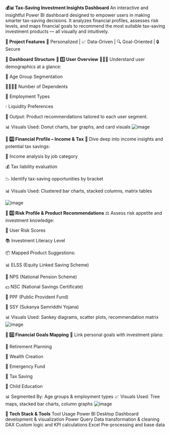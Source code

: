 **💰📊 Tax-Saving Investment Insights Dashboard**
An interactive and insightful Power BI dashboard designed to empower users in making smarter tax-saving decisions. It analyzes financial profiles, assesses risk levels, and maps financial goals to recommend the most suitable tax-saving investment products — all visually and intuitively.

**🌟 Project Features**
🧠 Personalized | 📈 Data-Driven | 🔍 Goal-Oriented | 🔒 Secure

**📂 Dashboard Structure**
**🔹 1️⃣ User Overview**
🧑‍🤝‍🧑 Understand user demographics at a glance:

👥 Age Group Segmentation

👨‍👩‍👧‍👦 Number of Dependents

💼 Employment Types

💧 Liquidity Preferences

🎯 Output: Product recommendations tailored to each user segment.

📊 Visuals Used: Donut charts, bar graphs, and card visuals
![image](https://github.com/user-attachments/assets/f7c45ea7-c450-40e1-950f-b61b54d4fe10)

**🔹 2️⃣ Financial Profile – Income & Tax**
💸 Dive deep into income insights and potential tax savings:

💼 Income analysis by job category

💰 Tax liability evaluation

📉 Identify tax-saving opportunities by bracket

📊 Visuals Used: Clustered bar charts, stacked columns, matrix tables

![image](https://github.com/user-attachments/assets/3079aa4f-e573-4e25-996b-c1d7d5b0d3cc)

**🔹 3️⃣ Risk Profile & Product Recommendations**
⚖️ Assess risk appetite and investment knowledge:

🔢 User Risk Scores

📚 Investment Literacy Level

📦 Mapped Product Suggestions:

📊 ELSS (Equity Linked Saving Scheme)

🏦 NPS (National Pension Scheme)

💵 NSC (National Savings Certificate)

💸 PPF (Public Provident Fund)

👧 SSY (Sukanya Samriddhi Yojana)

📊 Visuals Used: Sankey diagrams, scatter plots, recommendation matrix
![image](https://github.com/user-attachments/assets/de99be3e-3de6-460e-a834-e9e18b4d8386)

**🔹 4️⃣ Financial Goals Mapping**
🎯 Link personal goals with investment plans:

👴 Retirement Planning

💼 Wealth Creation

🚨 Emergency Fund

🧾 Tax Saving

🧒 Child Education

📊 Segmented By: Age groups & employment types
📈 Visuals Used: Tree maps, stacked bar charts, column graphs
![image](https://github.com/user-attachments/assets/6c0a6048-5f9b-420e-a145-a07c08c4d8e9)


**🧰 Tech Stack & Tools**
Tool	Usage
Power BI Desktop	Dashboard development & visualization
Power Query	Data transformation & cleaning
DAX	Custom logic and KPI calculations
Excel	Pre-processing and base data


